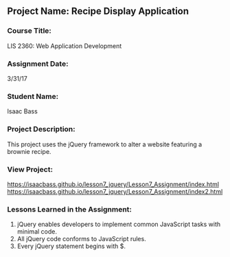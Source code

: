 ## Project Name:  Recipe Display Application

### Course Title:
LIS 2360:  Web Application Development

### Assignment Date:  
3/31/17

### Student Name:  
Isaac Bass

### Project Description:
This project uses the jQuery framework to alter a website featuring a brownie recipe.

### View Project:
https://isaacbass.github.io/lesson7_jquery/Lesson7_Assignment/index.html
https://isaacbass.github.io/lesson7_jquery/Lesson7_Assignment/index2.html

### Lessons Learned in the Assignment:
1. jQuery enables developers to implement common JavaScript tasks with minimal code.
2. All jQuery code conforms to JavaScript rules.
3. Every jQuery statement begins with $.
